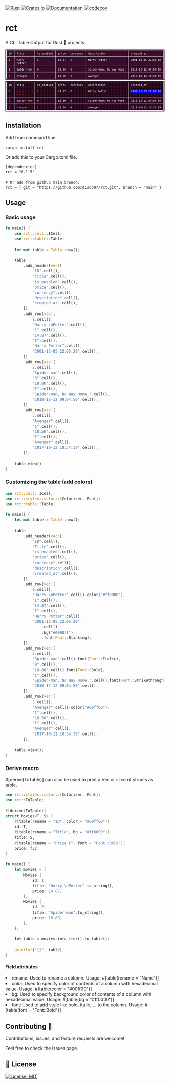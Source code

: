 [![Rust](https://github.com/disco07/rct/actions/workflows/rust.yml/badge.svg?branch=main)](https://github.com/disco07/rct/actions/workflows/rust.yml)
[![Crates.io](https://img.shields.io/crates/v/rct.svg)](https://crates.io/crates/rct)
[![Documentation](https://docs.rs/rct/badge.svg)](https://docs.rs/rct/)
[![codecov](https://codecov.io/gh/disco07/rct/branch/main/graph/badge.svg)](https://codecov.io/gh/disco07/rct)
# rct
A CLI Table Output for Rust 🦀 projects.

![Basic table](rct/images/basic.png)
![Color table](rct/images/color_table.gif)

## Installation
Add from command line.
```
cargo install rct
```
Or add this to your Cargo.toml file.
```
[dependencies]
rct = "0.1.5"

# Or add from github main branch.
rct = { git = "https://github.com/disco07/rct.git", branch = "main" }

```

## Usage
### Basic usage
```rust
fn main() {
    use rct::cell::ICell;
    use rct::table::Table;

    let mut table = Table::new();

    table
        .add_header(vec![
            "ID".cell(),
            "Title".cell(),
            "is_enabled".cell(),
            "price".cell(),
            "currency".cell(),
            "description".cell(),
            "created_at".cell(),
        ])
        .add_row(vec![
            1.cell(),
            "Harry \nPotter".cell(),
            "1".cell(),
            "14.87".cell(),
            "€".cell(),
            "Harry Potter".cell(),
            "2001-12-05 22:05:20".cell(),
        ])
        .add_row(vec![
            2.cell(),
            "Spider-man".cell(),
            "0".cell(),
            "18.80".cell(),
            "€".cell(),
            "Spider-man, No Way Home.".cell(),
            "2018-12-12 09:04:50".cell(),
        ])
        .add_row(vec![
            3.cell(),
            "Avenger".cell(),
            "1".cell(),
            "18.50".cell(),
            "€".cell(),
            "Avenger".cell(),
            "2017-10-12 10:34:39".cell(),
        ]);

    table.view()
}
```

### Customizing the table (add colors)
```rust
use rct::cell::ICell;
use rct::styles::color::{Colorizer, Font};
use rct::table::Table;

fn main() {
    let mut table = Table::new();

    table
        .add_header(vec![
            "ID".cell(),
            "Title".cell(),
            "is_enabled".cell(),
            "price".cell(),
            "currency".cell(),
            "description".cell(),
            "created_at".cell(),
        ])
        .add_row(vec![
            1.cell(),
            "Harry \nPotter".cell().color("#ff0000"),
            "1".cell(),
            "14.87".cell(),
            "€".cell(),
            "Harry Potter".cell(),
            "2001-12-05 22:05:20"
                .cell()
                .bg("#0000ff")
                .font(Font::Blinking),
        ])
        .add_row(vec![
            2.cell(),
            "Spider-man".cell().font(Font::Italic),
            "0".cell(),
            "18.80".cell().font(Font::Bold),
            "€".cell(),
            "Spider-man, No Way Home.".cell().font(Font::Strikethrough),
            "2018-12-12 09:04:50".cell(),
        ])
        .add_row(vec![
            3.cell(),
            "Avenger".cell().color("#00ff00"),
            "1".cell(),
            "18.50".cell(),
            "€".cell(),
            "Avenger".cell(),
            "2017-10-12 10:34:39".cell(),
        ]);

    table.view();
}

```

### Derive macro

#[derive(ToTable)] can also be used to print a Vec or slice of structs as table.
```rust
use rct::styles::color::{Colorizer, Font};
use rct::ToTable;

#[derive(ToTable)]
struct Movies<T, S> {
    #[table(rename = "ID", color = "#00ff00")]
    id: T,
    #[table(rename = "Title", bg = "#ff0000")]
    title: S,
    #[table(rename = "Price €", font = "Font::Bold")]
    price: f32,
}

fn main() {
    let movies = [
        Movies {
            id: 1,
            title: "Harry \nPotter".to_string(),
            price: 14.87,
        },
        Movies {
            id: 2,
            title: "Spider-man".to_string(),
            price: 18.80,
        },
    ];

    let table = movies.into_iter().to_table();

    println!("{}", table);
}
```
#### Field attributes
<li>rename: Used to rename a column. Usage: #[table(rename = "Name")]</li>
<li>color: Used to specify color of contents of a column with hexadecimal value. Usage: #[table(color = "#00ff00")]</li>
<li>bg: Used to specify background color of contents of a column with hexadecimal value. Usage: #[table(bg = "#ff0000")]</li>
<li>font: Used to add style like bold, italic, ... to the column. Usage: #[table(font = "Font::Bold")]</li>


## Contributing 🤝
Contributions, issues, and feature requests are welcome!

Feel free to check the issues page.

## 📝 License
[![License: MIT](https://img.shields.io/badge/License-MIT-yellow.svg)](https://opensource.org/licenses/MIT)

